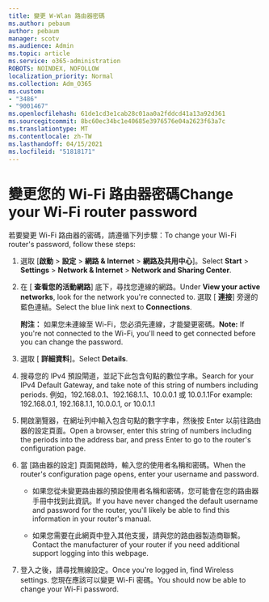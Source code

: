 ```yaml
---
title: 變更 W-Wlan 路由器密碼
ms.author: pebaum
author: pebaum
manager: scotv
ms.audience: Admin
ms.topic: article
ms.service: o365-administration
ROBOTS: NOINDEX, NOFOLLOW
localization_priority: Normal
ms.collection: Adm_O365
ms.custom:
- "3486"
- "9001467"
ms.openlocfilehash: 61de1cd3e1cab28c01aa0a2fddcd41a13a92d361
ms.sourcegitcommit: 8bc60ec34bc1e40685e3976576e04a2623f63a7c
ms.translationtype: MT
ms.contentlocale: zh-TW
ms.lasthandoff: 04/15/2021
ms.locfileid: "51818171"
---
```

# <a name="change-your-wi-fi-router-password"></a><span data-ttu-id="2f120-102">變更您的 Wi-Fi 路由器密碼</span><span class="sxs-lookup"><span data-stu-id="2f120-102">Change your Wi-Fi router password</span></span>

<span data-ttu-id="2f120-103">若要變更 Wi-Fi 路由器的密碼，請遵循下列步驟：</span><span class="sxs-lookup"><span data-stu-id="2f120-103">To change your Wi-Fi router's password, follow these steps:</span></span>

1. <span data-ttu-id="2f120-104">選取 [**啟動**  >  **設定**  >  **網路 & Internet**  >  **網路及共用中心**]。</span><span class="sxs-lookup"><span data-stu-id="2f120-104">Select **Start** > **Settings** > **Network & Internet** > **Network and Sharing Center**.</span></span>

2. <span data-ttu-id="2f120-105">在 [ **查看您的活動網路**] 底下，尋找您連線的網路。</span><span class="sxs-lookup"><span data-stu-id="2f120-105">Under **View your active networks**, look for the network you're connected to.</span></span> <span data-ttu-id="2f120-106">選取 [ **連接**] 旁邊的藍色連結。</span><span class="sxs-lookup"><span data-stu-id="2f120-106">Select the blue link next to **Connections**.</span></span><br>

   <span data-ttu-id="2f120-107">**附注：** 如果您未連線至 Wi-Fi，您必須先連線，才能變更密碼。</span><span class="sxs-lookup"><span data-stu-id="2f120-107">**Note:** If you're not connected to the Wi-Fi, you'll need to get connected before you can change the password.</span></span>

3. <span data-ttu-id="2f120-108">選取 [ **詳細資料**]。</span><span class="sxs-lookup"><span data-stu-id="2f120-108">Select **Details**.</span></span>

4. <span data-ttu-id="2f120-109">搜尋您的 IPv4 預設閘道，並記下此包含句點的數位字串。</span><span class="sxs-lookup"><span data-stu-id="2f120-109">Search for your IPv4 Default Gateway, and take note of this string of numbers including periods.</span></span> <span data-ttu-id="2f120-110">例如，192.168.0.1、192.168.1.1、10.0.0.1 或 10.0.1.1</span><span class="sxs-lookup"><span data-stu-id="2f120-110">For example: 192.168.0.1, 192.168.1.1, 10.0.0.1, or 10.0.1.1</span></span>

5. <span data-ttu-id="2f120-111">開啟瀏覽器，在網址列中輸入包含句點的數字字串，然後按 Enter 以前往路由器的設定頁面。</span><span class="sxs-lookup"><span data-stu-id="2f120-111">Open a browser, enter this string of numbers including the periods into the address bar, and press Enter to go to the router's configuration page.</span></span>

6. <span data-ttu-id="2f120-112">當 [路由器的設定] 頁面開啟時，輸入您的使用者名稱和密碼。</span><span class="sxs-lookup"><span data-stu-id="2f120-112">When the router's configuration page opens, enter your username and password.</span></span><br>
   - <span data-ttu-id="2f120-113">如果您從未變更路由器的預設使用者名稱和密碼，您可能會在您的路由器手冊中找到此資訊。</span><span class="sxs-lookup"><span data-stu-id="2f120-113">If you have never changed the default username and password for the router, you'll likely be able to find this information in your router's manual.</span></span>

   - <span data-ttu-id="2f120-114">如果您需要在此網頁中登入其他支援，請與您的路由器製造商聯繫。</span><span class="sxs-lookup"><span data-stu-id="2f120-114">Contact the manufacturer of your router if you need additional support logging into this webpage.</span></span>

7. <span data-ttu-id="2f120-115">登入之後，請尋找無線設定。</span><span class="sxs-lookup"><span data-stu-id="2f120-115">Once you're logged in, find Wireless settings.</span></span> <span data-ttu-id="2f120-116">您現在應該可以變更 Wi-Fi 密碼。</span><span class="sxs-lookup"><span data-stu-id="2f120-116">You should now be able to change your Wi-Fi password.</span></span>
